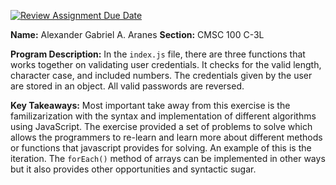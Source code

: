 [![Review Assignment Due Date](https://classroom.github.com/assets/deadline-readme-button-22041afd0340ce965d47ae6ef1cefeee28c7c493a6346c4f15d667ab976d596c.svg)](https://classroom.github.com/a/si3U9_eK)

__Name:__ Alexander Gabriel A. Aranes
__Section:__ CMSC 100 C-3L

__Program Description:__ In the `index.js` file, there are three functions that works together on validating user credentials. It checks for the valid length, character case, and included numbers. The credentials given by the user are stored in an object. All valid passwords are reversed.

__Key Takeaways:__ Most important take away from this exercise is the familizarization with the syntax and implementation of different algorithms using JavaScript. The exercise provided a set of problems to solve which allows the programmers to re-learn and learn more about different methods or functions that javascript provides for solving. An example of this is the iteration. The `forEach()` method of arrays can be implemented in other ways but it also provides other opportunities and syntactic sugar.
